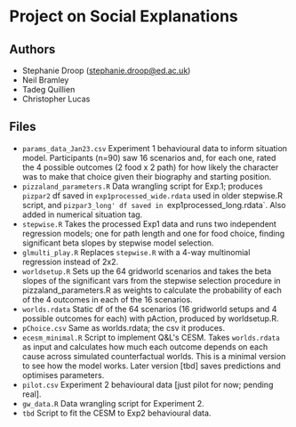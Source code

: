 # Project on Social Explanations

## Authors
 - Stephanie Droop (stephanie.droop@ed.ac.uk)
 - Neil Bramley
 - Tadeg Quillien
 - Christopher Lucas

## Files
 - `params_data_Jan23.csv` Experiment 1 behavioural data to inform situation model. Participants (n=90) saw 16 scenarios and, for each one, rated the 4 possible outcomes (2 food x 2 path) for how likely the character was to make that choice given their biography and starting position.
 - `pizzaland_parameters.R` Data wrangling script for Exp.1; produces `pizpar2` df saved in `exp1processed_wide.rdata` used in older stepwise.R script, and `pizpar3_long' df saved in `exp1processed_long.rdata`. Also added in numerical situation tag.
 - `stepwise.R` Takes the processed Exp1 data and runs two independent regression models; one for path length and one for food choice, finding significant beta slopes by stepwise model selection.
 - `glmulti_play.R` Replaces `stepwise.R` with a 4-way multinomial regression instead of 2x2.
 - `worldsetup.R` Sets up the 64 gridworld scenarios and takes the beta slopes of the significant vars from the stepwise selection procedure in pizzaland_parameters.R as weights to calculate the probability of each of the 4 outcomes in each of the 16 scenarios.
 - `worlds.rdata` Static df of the 64 scenarios (16 gridworld setups and 4 possible outcomes for each) with pAction, produced by worldsetup.R.
 - `pChoice.csv` Same as worlds.rdata; the csv it produces.
 - `ecesm_minimal.R` Script to implement Q&L's CESM. Takes `worlds.rdata` as input and calculates how much each outcome depends on each cause across simulated counterfactual worlds. This is a minimal version to see how the model works. Later version [tbd] saves predictions and optimises parameters.
 - `pilot.csv` Experiment 2 behavioural data [just pilot for now; pending real].
 - `gw_data.R` Data wrangling script for Experiment 2.
 - `tbd` Script to fit the CESM to Exp2 behavioural data.
